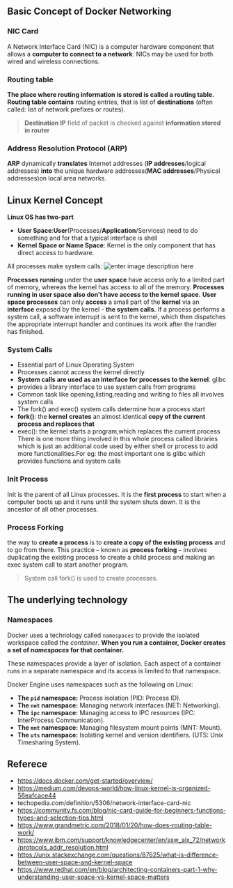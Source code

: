 ## Basic Concept of Docker Networking 
 ### NIC Card
A Network Interface Card (NIC) is a computer hardware component that allows a **computer to connect to a network**. NICs may be used for both wired and wireless connections.

### Routing table
**The place where routing information is stored is called a routing table.**  **Routing table contains** routing entries, that is list of **destinations** (often called: list of network prefixes or routes).
>  **Destination IP** field of packet is checked against **information stored in router**
>  
### Address Resolution Protocol (ARP)
 **ARP** dynamically **translates** Internet addresses (**IP addresses**/logical addresses) **into** the unique hardware addresses(**MAC addresses**/Physical addresses)on local area networks.
 
## Linux Kernel Concept 
**Linux OS has two-part**

 - **User Space**:**User**(Processes/**Application**/Services) need to do something and for that a typical interface is shell
 - **Kernel Space or Name Space**: Kernel is the only component that has direct access to hardware.
 
All processes make system calls:
![enter image description here](https://www.redhat.com/cms/managed-files/styles/wysiwyg_full_width/s3/2015/07/user-space-vs-kernel-space-simple-user-space.png?itok=7PGYkTdC)

 **Processes running** under the **user space** have access only to a limited part of memory, whereas the kernel has access to all of the memory. **Processes running in user space also don't have access to the kernel space.** **User space processes** can only **access** a small part of the **kernel** via an **interface** exposed by the kernel - **the system calls.**  If a process performs a system call, a software interrupt is sent to the kernel, which then dispatches the appropriate interrupt handler and continues its work after the handler has finished.
                      
### System Calls
-  Essential part of Linux Operating System
- Processes cannot access the kernel directly
- **System calls are used as an interface for processes to the kernel**. glibc
- provides a library interface to use system calls from programs
- Common task like opening,listing,reading and writing to files all involves system calls
- The fork() and exec() system calls determine how a process start
- **fork()**: the **kernel** **creates** an almost identical **copy of the current process and replaces that**
- exec(): the kernel starts a program,which replaces the current process
There is one more thing involved in this whole process called libraries which is just an additional code used by either shell or process to add more functionalities.For eg: the most important one is glibc which provides functions and system calls

### Init Process
Init is the parent of all Linux processes. It is the **first process** to start when a computer boots up and it runs until the system shuts down. It is the ancestor of all other processes.

### Process Forking 
the way to **create a process** is to **create a copy of the existing process** and to go from there. This practice – known as **process forking** – involves duplicating the existing process to create a child process and making an exec system call to start another program.
> System call fork() is used to create processes. 
	

## The underlying technology
### Namespaces
Docker uses a technology called  `namespaces`  to provide the isolated workspace called the  _container_. **When you run a container, Docker creates a set of  _namespaces_  for that container.**

These namespaces provide a layer of isolation. Each aspect of a container runs in a separate namespace and its access is limited to that namespace.

Docker Engine uses namespaces such as the following on Linux:

-   **The  `pid`  namespace:**  Process isolation (PID: Process ID).
-   **The  `net`  namespace:**  Managing network interfaces (NET: Networking).
-   **The  `ipc`  namespace:**  Managing access to IPC resources (IPC: InterProcess Communication).
-   **The  `mnt`  namespace:**  Managing filesystem mount points (MNT: Mount).
-   **The  `uts`  namespace:**  Isolating kernel and version identifiers. (UTS: Unix Timesharing System).
## Referece 
- https://docs.docker.com/get-started/overview/
 - https://medium.com/devops-world/how-linux-kernel-is-organized-56eafcace44
 - techopedia.com/definition/5306/network-interface-card-nic
 - https://community.fs.com/blog/nic-card-guide-for-beginners-functions-types-and-selection-tips.html
 - https://www.grandmetric.com/2018/01/20/how-does-routing-table-work/
 - https://www.ibm.com/support/knowledgecenter/en/ssw_aix_72/network/protocols_addr_resolution.html
 - https://unix.stackexchange.com/questions/87625/what-is-difference-between-user-space-and-kernel-space
 - https://www.redhat.com/en/blog/architecting-containers-part-1-why-understanding-user-space-vs-kernel-space-matters

<!--stackedit_data:
eyJoaXN0b3J5IjpbLTE4NDI0MzA4MzEsLTQ1NjcyNjE5MCw2OD
gxNjg1NjcsLTU1MDMzNjYzNSwxNjU0NDcyMjk3LDU0NDIxOTUz
NCwtOTU4OTkwNzA1LC01NjIyNTY1OTEsLTExNzM2MzMzNTQsLT
Q1ODM5MDI2LC0xMTIwMjkyMTYsMjA5NTgxNjExNiwxNjE1NzY4
NzgwLDIwODM3NDQ1MjQsMzg4MTk3NzY5LC0xODUwMDA0MTY2LD
Q5NzgxODgxMCw3MzA5OTgxMTZdfQ==
-->